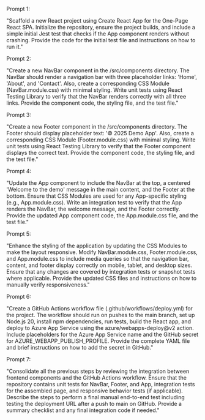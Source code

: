 
Prompt 1:

"Scaffold a new React project using Create React App for the One-Page React SPA. Initialize the repository, ensure the project builds, and include a simple initial Jest test that checks if the App component renders without crashing. Provide the code for the initial test file and instructions on how to run it."

Prompt 2:

"Create a new NavBar component in the /src/components directory. The NavBar should render a navigation bar with three placeholder links: 'Home', 'About', and 'Contact'. Also, create a corresponding CSS Module (NavBar.module.css) with minimal styling. Write unit tests using React Testing Library to verify that the NavBar renders correctly with all three links. Provide the component code, the styling file, and the test file."

Prompt 3:

"Create a new Footer component in the /src/components directory. The Footer should display placeholder text: '© 2025 Demo App'. Also, create a corresponding CSS Module (Footer.module.css) with minimal styling. Write unit tests using React Testing Library to verify that the Footer component displays the correct text. Provide the component code, the styling file, and the test file."

Prompt 4:

"Update the App component to include the NavBar at the top, a centered 'Welcome to the demo' message in the main content, and the Footer at the bottom. Ensure that CSS Modules are used for any App-specific styling (e.g., App.module.css). Write an integration test to verify that the App renders the NavBar, the welcome message, and the Footer correctly. Provide the updated App component code, the App.module.css file, and the test file."

Prompt 5:

"Enhance the styling of the application by updating the CSS Modules to make the layout responsive. Modify NavBar.module.css, Footer.module.css, and App.module.css to include media queries so that the navigation bar, content, and footer display correctly on mobile, tablet, and desktop sizes. Ensure that any changes are covered by integration tests or snapshot tests where applicable. Provide the updated CSS files and instructions on how to manually verify responsiveness."

Prompt 6:

"Create a GitHub Actions workflow file (.github/workflows/deploy.yml) for the project. The workflow should run on pushes to the main branch, set up Node.js 20, install npm dependencies, run tests, build the React app, and deploy to Azure App Service using the azure/webapps-deploy@v2 action. Include placeholders for the Azure App Service name and the GitHub secret for AZURE_WEBAPP_PUBLISH_PROFILE. Provide the complete YAML file and brief instructions on how to add the secret in GitHub."

Prompt 7:

"Consolidate all the previous steps by reviewing the integration between frontend components and the GitHub Actions workflow. Ensure that the repository contains unit tests for NavBar, Footer, and App, integration tests for the assembled page, and responsive behavior tests (if applicable). Describe the steps to perform a final manual end-to-end test including testing the deployment URL after a push to main on GitHub. Provide a summary checklist and any final integration code if needed."